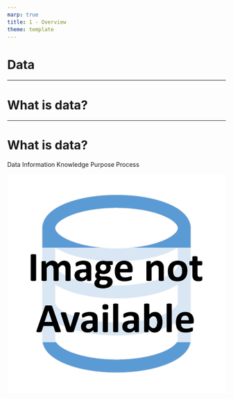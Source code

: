 ```yaml
---
marp: true
title: 1 - Overview
theme: template
---
```


<!-- _class: title-slide -->

# Data

---

<!-- _class: title-only -->

# What is data?

---

<!-- _class: title-two-content-left-center -->

# What is data?

Data
Information
Knowledge
Purpose
Process

![image An icon of a database in a flat minimalist style](images/placeholder.png)


